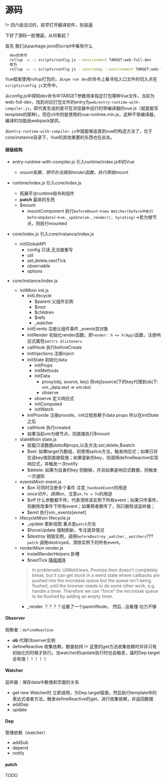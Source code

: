 # 源码
!> 四六级没过的，趁早打开翻译软件，别装逼

下好了源码一脸懵逼，从何看起？  

首先 我们从package.json的script中看有什么
```sh
  dev的命令
  rollup -w -c scripts/config.js --environment TARGET:web-full-dev
  改为
  rollup -w -c scripts/config.js --sourcemap --environment TARGET:web-full-dev
```

Vue框架使用rollup打包的，从`npm run dev`的命令上看寻找入口文件的切入点在`scripts/config.js`文件中。

从config.js中得知dev命令中TARGET参数用来指定打包哪种Vue文件，当前为web-full-dev，找到对应打包文件的entry为`web/entry-runtime-with-compiler.js`，即代表生成的是可在浏览器中运行的带编译器的vue.js（就是能写template的那种）。而在cli中则是使用的vue.runtime.min.js，这种不带编译器，编译的功能由webpack提供。

从`entry-runtime-with-compiler.js`中就能够追查到vue的构造方法了，位于core/instance目录下，Vue的其他重要的东西也在此处。


#### 层级结构
- entry-runtime-with-compiler.js  引入runtime/index.js中的Vue  
  - $mount 拓展，想尽办法搞到render函数，执行原始$mount

- runtime/index.js  引入core/index.js
  - 拓展平台runtime指令和组件
  - __patch__   最屌的东西
  - $mount  
    - mountComponent    执行`beforeMount`->`new Watcher(before中执行beforeUpdate)`->`vm._update(vm._render(), hyrating)`->若为根节点，则执行mounted

- core/index.js  引入core/instance/index.js
  - initGlobalAPI
    - config 只读,无法被重写
    - util    
    - set,delete,nextTick
    - observable
    - options

- core/instance/index.js
  - initMixin   init.js
    - initLifecycle 
      - $parent   父组件实例
      - $root 
      - $children
      - $refs
      - _watcher
    - initEvents    注册父组件事件 _events空对象
    - initRender    初始化render函数，即`render: h => h(App)`函数，注册响应式属性`$attrs $listeners`
    - callHook    执行beforeCreate
    - initInjections    注册inject
    - initState   初始化data  
      - initProps   
      - initMethods   
      - initData    
        - proxy(obj, source, key)   将obj[source]下的key代理到obj下: vm._data.text => vm.text
        - observe   
      - observe   定义响应式
      - initComputed    
      - initWatch   
    - initProvide   注册provide，init过程依赖于data props 所以在initState之后
    - callHook    执行created
    - 如果当前vm为根节点，则直接执行$mount
  - stateMixin    state.js
    - 挂载只读数据$data和$props,以及方法:$set,$delete,$watch
    - $set: 如果target为数组，则使用splice方法，触发响应式；如果已存在该key值则直接赋值；如果是新的key，则调用defineReactive实现响应式，并触发一次notify
    - $detele: 如果为自身的key 则删掉，并且如果是响应式数据，则触发一次通知
  - eventsMixin   event.js
    - $on   可同时注册多个事件 注意`_hasHookEvent`的用途
    - $once   切片，调用$on，注意`on.fn = fn`的用途
    - $off    什么参数都不传，代表清除该实例下所有event；如果只传事件，则删除改事件下所有event；如果两者都传了，则只删除该监听器；
    - $emit   执行vm._events[evnet]
  - lifecycleMixin    lifecycle.js
    - _update   更新视图 重点是`patch`方法
    - $forceUpdate    强制刷新，专注诡异情况
    - $destroy    销毁实例，调用`beforeDestroy`  `_watcher,_watchers`??? `patch` 调用destroyed，清除实例下的所有event。
  - renderMixin   render.js
    - installRenderHelpers    卧槽
    - $nextTick   [降级顺序](Vue?id=异步更新队列)
    > In problematic UIWebViews, Promise.then doesn't completely break, but it can get stuck in a weird state where callbacks are pushed into the microtask queue but the queue isn't being flushed, until the browser needs to do some other work, e.g. handle a timer. Therefore we can "force" the microtask queue to be flushed by adding an empty timer.
    - _render ？？？？设置了一个parentNode， 然后...没看懂 功力不够

#### Observer
观察者：`defineReactive`
- __ob__    代理Observer实例
- defineReactive    收集依赖，数据劫持
  !> 这里的get方法收集依赖时并非只有初始化的时候才执行。当watcher的update执行时也会触发，届时Dep.target会有值！！！！！

#### Watcher
监听器：保存data中数值和页面的关系
- get   new Watcher时 立即调用，为Dep.target赋值，然后执行template中的表达式或者方法，触发defineReactive的get，进行收集依赖，并返回数据
- addDep
- update

#### Dep
管理依赖（watcher）
- addSub
- depend
- notify

#### patch
TODO

